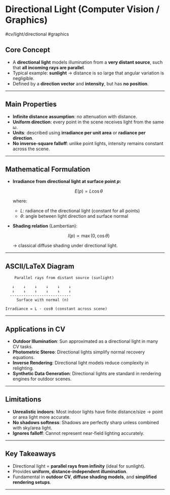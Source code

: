 # Directional Light (Computer Vision / Graphics)
 #cv/light/directional #graphics

## Core Concept
- A **directional light** models illumination from a **very distant source**, such that **all incoming rays are parallel**.  
- Typical example: **sunlight** → distance is so large that angular variation is negligible.  
- Defined by a **direction vector** and **intensity**, but has **no position**.  

---

## Main Properties
- **Infinite distance assumption**: no attenuation with distance.  
- **Uniform direction**: every point in the scene receives light from the same $\omega$.  
- **Units**: described using **irradiance per unit area** or **radiance per direction**.  
- **No inverse-square falloff**: unlike point lights, intensity remains constant across the scene.  

---

## Mathematical Formulation
- **Irradiance from directional light at surface point $p$:**

  $$
  E(p) = L \cos\theta
  $$

  where:  
  - $L$: radiance of the directional light (constant for all points)  
  - $\theta$: angle between light direction and surface normal  

- **Shading relation** (Lambertian):  

  $$
  I(p) \propto \max(0, \cos\theta)
  $$

  → classical diffuse shading under directional light.  

---

## ASCII/LaTeX Diagram

```
    Parallel rays from distant source (sunlight)

   ↓    ↓    ↓    ↓    ↓    ↓
   ↓    ↓    ↓    ↓    ↓    ↓
  ---------------------------
     Surface with normal (n)

Irradiance = L · cosθ (constant across scene)
```

---

## Applications in CV
- **Outdoor Illumination**: Sun approximated as a directional light in many CV tasks.  
- **Photometric Stereo**: Directional lights simplify normal recovery equations.  
- **Inverse Rendering**: Directional light models reduce complexity in relighting.  
- **Synthetic Data Generation**: Directional lights are standard in rendering engines for outdoor scenes.  

---

## Limitations
- **Unrealistic indoors**: Most indoor lights have finite distance/size → point or area light more accurate.  
- **No shadows softness**: Shadows are perfectly sharp unless combined with sky/area light.  
- **Ignores falloff**: Cannot represent near-field lighting accurately.  

---

## Key Takeaways
- Directional light = **parallel rays from infinity** (ideal for sunlight).  
- Provides **uniform, distance-independent illumination**.  
- Fundamental in **outdoor CV**, **diffuse shading models**, and **simplified rendering setups**.  

---